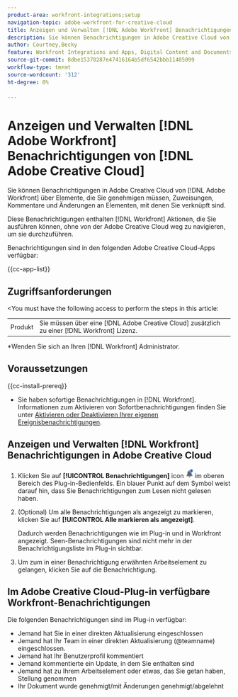 ```yaml
---
product-area: workfront-integrations;setup
navigation-topic: adobe-workfront-for-creative-cloud
title: Anzeigen und Verwalten [!DNL Adobe Workfront] Benachrichtigungen in Adobe Creative Cloud
description: Sie können Benachrichtigungen in Adobe Creative Cloud von [!DNL Adobe Workfront] über Elemente, die Sie genehmigen müssen, Zuweisungen, Kommentare und Änderungen an Elementen, mit denen Sie verknüpft sind.
author: Courtney,Becky
feature: Workfront Integrations and Apps, Digital Content and Documents
source-git-commit: 8dbe15370287e47416164b5df6542bbb11405099
workflow-type: tm+mt
source-wordcount: '312'
ht-degree: 0%

---
```


# Anzeigen und Verwalten [!DNL Adobe Workfront] Benachrichtigungen von [!DNL Adobe Creative Cloud]

Sie können Benachrichtigungen in Adobe Creative Cloud von [!DNL Adobe Workfront] über Elemente, die Sie genehmigen müssen, Zuweisungen, Kommentare und Änderungen an Elementen, mit denen Sie verknüpft sind.

Diese Benachrichtigungen enthalten [!DNL Workfront] Aktionen, die Sie ausführen können, ohne von der Adobe Creative Cloud weg zu navigieren, um sie durchzuführen.

Benachrichtigungen sind in den folgenden Adobe Creative Cloud-Apps verfügbar:

{{cc-app-list}}

## Zugriffsanforderungen

&lt;You must have the following access to perform the steps in this article:

<table style="table-layout:auto"> 
 <col> 
 </col> 
 <col> 
 </col> 
 <tbody> 
  <tr> 
   <!--<td role="rowheader">[!DNL Adobe Workfront] plan*</td> 
   <td> <p>[!UICONTROL Pro] or higher</p> </td> 
  </tr> 
  <tr data-mc-conditions=""> 
   <td role="rowheader">[!DNL Adobe Workfront] license*</td> 
   <td> <p>[!UICONTROL Work] or [!UICONTROL Plan]</p> </td> 
  </tr> -->
  <tr> 
   <td role="rowheader">Produkt</td> 
   <td>Sie müssen über eine [!DNL Adobe Creative Cloud] zusätzlich zu einer [!DNL Workfront] Lizenz.</td> 
  </tr> 
 </tbody> 
</table>

&#42;Wenden Sie sich an Ihren [!DNL Workfront] Administrator.

## Voraussetzungen

{{cc-install-prereq}}

* Sie haben sofortige Benachrichtigungen in [!DNL Workfront]. Informationen zum Aktivieren von Sofortbenachrichtigungen finden Sie unter [Aktivieren oder Deaktivieren Ihrer eigenen Ereignisbenachrichtigungen](/help/quicksilver/workfront-basics/using-notifications/activate-or-deactivate-your-own-event-notifications.md).

## Anzeigen und Verwalten [!DNL Workfront] Benachrichtigungen in Adobe Creative Cloud

1. Klicken Sie auf **[!UICONTROL Benachrichtigungen]** icon ![Benachrichtigungssymbol](assets/cc-plugin-notifications-icon.png) im oberen Bereich des Plug-in-Bedienfelds. Ein blauer Punkt auf dem Symbol weist darauf hin, dass Sie Benachrichtigungen zum Lesen nicht gelesen haben.
1. (Optional) Um alle Benachrichtigungen als angezeigt zu markieren, klicken Sie auf **[!UICONTROL Alle markieren als angezeigt]**.

   Dadurch werden Benachrichtigungen wie im Plug-in und in Workfront angezeigt. Seen-Benachrichtigungen sind nicht mehr in der Benachrichtigungsliste im Plug-in sichtbar.

1. Um zum in einer Benachrichtigung erwähnten Arbeitselement zu gelangen, klicken Sie auf die Benachrichtigung.

## Im Adobe Creative Cloud-Plug-in verfügbare Workfront-Benachrichtigungen

Die folgenden Benachrichtigungen sind im Plug-in verfügbar:


* Jemand hat Sie in einer direkten Aktualisierung eingeschlossen
* Jemand hat Ihr Team in einer direkten Aktualisierung (@teamname) eingeschlossen.
* Jemand hat Ihr Benutzerprofil kommentiert
* Jemand kommentierte ein Update, in dem Sie enthalten sind
* Jemand hat zu Ihrem Arbeitselement oder etwas, das Sie getan haben, Stellung genommen
* Ihr Dokument wurde genehmigt/mit Änderungen genehmigt/abgelehnt


